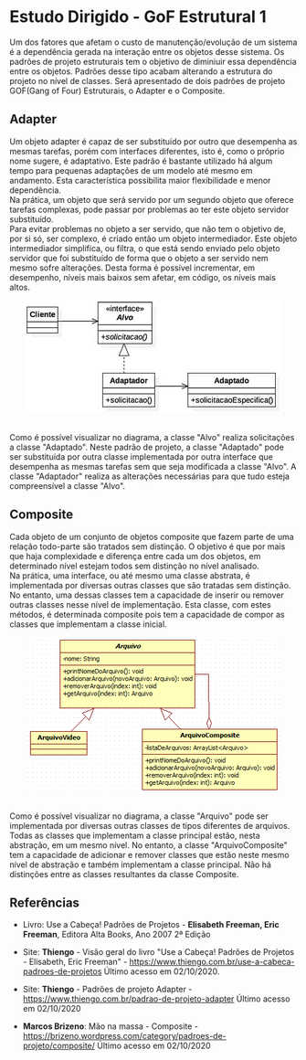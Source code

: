 # Estudo Dirigido - GoF Estrutural 1

Um dos fatores que afetam o custo de manutenção/evolução de um sistema é a dependência gerada na interação entre os objetos desse sistema. Os padrões de projeto estruturais tem o objetivo de diminiuir essa dependência entre os objetos. Padrões desse tipo acabam alterando a estrutura do projeto no nível de classes. Será apresentado de dois padrões de projeto GOF(Gang of Four) Estruturais, o Adapter e o Composite.

## Adapter
Um objeto adapter é capaz de ser substituído por outro que desempenha as mesmas tarefas, porém com interfaces diferentes, isto é, como o próprio nome sugere, é adaptativo. Este padrão é bastante utilizado há algum tempo para pequenas adaptações de um modelo até mesmo em andamento. Esta característica possibilita maior flexibilidade e menor dependência.<br>
Na prática, um objeto que será servido por um segundo objeto que oferece tarefas complexas, pode passar por problemas ao ter este objeto servidor substituído.<br>
Para evitar problemas no objeto a ser servido, que não tem o objetivo de, por si só, ser complexo, é criado então um objeto intermediador. Este objeto intermediador simplifica, ou filtra, o que está sendo enviado pelo objeto servidor que foi substituído de forma que o objeto a ser servido nem mesmo sofre alterações. Desta forma é possível incrementar, em desempenho, níveis mais baixos sem afetar, em código, os níveis mais altos.<br>
<div style="text-align: center;">
    <img src="../../assets/img/estudo/gof-estrutural1/diagrama_de_classes_adapter.jpeg"/>
</div><br>

Como é possível visualizar no diagrama, a classe "Alvo" realiza solicitações a classe "Adaptado". Neste padrão de projeto, a classe "Adaptado" pode ser substituída por outra classe implementada por outra interface que desempenha as mesmas tarefas sem que seja modificada a classe "Alvo". A classe "Adaptador" realiza as alterações necessárias para que tudo esteja compreensível a classe "Alvo".

## Composite
Cada objeto de um conjunto de objetos composite que fazem parte de uma relação todo-parte são tratados sem distinção. O objetivo é que por mais que haja complexidade e diferença entre cada um dos objetos, em determinado nível estejam todos sem distinção no nível analisado.<br>
Na prática, uma interface, ou até mesmo uma classe abstrata, é implementada por diversas outras classes que são tratadas sem distinção. No entanto, uma dessas classes tem a capacidade de inserir ou remover outras classes nesse nível de implementação. Esta classe, com estes métodos, é determinada composite pois tem a capacidade de compor as classes que implementam a classe inicial.
<div style="text-align: center;">
    <img src="../../assets/img/estudo/gof-estrutural1/diagrama_de_classes_composite.png"/>
</div><br>

Como é possível visualizar no diagrama, a classe "Arquivo" pode ser implementada por diversas outras classes de tipos diferentes de arquivos. Todas as classes que implementam a classe principal estão, nesta abstração, em um mesmo nível. No entanto, a classe "ArquivoComposite" tem a capacidade de adicionar e remover classes que estão neste mesmo nível de abstração e também implementam a classe principal. Não há distinções entre as classes resultantes da classe Composite.
## Referências
- Livro: Use a Cabeça! Padrões de Projetos - **Elisabeth Freeman, Eric Freeman**, Editora Alta Books, Ano 2007 2ª Edição

- Site: **Thiengo** - Visão geral do livro "Use a Cabeça! Padrões de Projetos - Elisabeth, Eric Freeman" - <https://www.thiengo.com.br/use-a-cabeca-padroes-de-projetos> Último acesso em 02/10/2020.

- Site: **Thiengo** - Padrões de projeto Adapter - <https://www.thiengo.com.br/padrao-de-projeto-adapter> Último acesso em 02/10/2020

- **Marcos Brizeno**: Mão na massa - Composite - <https://brizeno.wordpress.com/category/padroes-de-projeto/composite/> Último acesso em 02/10/2020